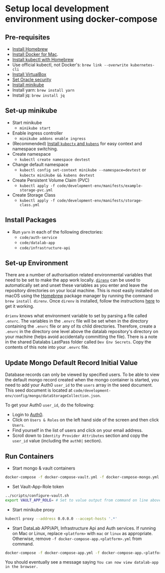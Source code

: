 # Setup local development environment using docker-compose

## Pre-requisites

* [Install Homebrew](https://brew.sh/)
* [Install Docker for Mac](https://hub.docker.com/editions/community/docker-ce-desktop-mac).
* [Install kubectl with Homebrew](https://kubernetes.io/docs/tasks/tools/install-kubectl/#install-kubectl-on-macos)
* Use official kubectl, not Docker's: `brew link --overwrite kubernetes-cli`
* [Install VirtualBox](https://www.virtualbox.org/wiki/Downloads)
* [Set Oracle security](https://stackoverflow.com/questions/52277019/how-to-fix-vm-issue-with-minikube-start)
* [Install minikube](https://kubernetes.io/docs/tasks/tools/install-minikube/)
* Install yarn: `brew install yarn`
* Install jq: `brew install jq`

## Set-up minikube

* Start minikube
  * `minikube start`
* Enable ingress controller
  * `minikube addons enable ingress`
* (Recommended) [Install `kubectx` and `kubens`](https://github.com/ahmetb/kubectx)
  for easy context and namespace switching.
* Create namespace
  * `kubectl create namespace devtest`
* Change default namespace
  * `kubectl config set-context minikube --namespace=devtest`
    or `kubectx minikube && kubens devtest`
* Create Persistent Volume Claim (PVC)
  * `kubectl apply -f code/development-env/manifests/example-storage-pvc.yml`
* Create Storage Class
  * `kubectl apply -f code/development-env/manifests/storage-class.yml`

## Install Packages

* Run `yarn` in each of the following directories:
  * `code/auth-service`
  * `code/datalab-app`
  * `code/infrastructure-api`

## Set-up Environment

There are a number of authorisation related environmental variables that need to be set
to make the app work locally. [`direnv`](https://direnv.net) can be used to
automatically set and unset these variables as you enter and leave the repository
directories on your local machine. This is most easily installed on macOS using the
[Homebrew](https://brew.sh) package manager by running the command
`brew install direnv`. Once `direnv` is installed, follow the instructions
[here](https://direnv.net/docs/hook.md) to get it working.

`drienv` knows what environment variable to set by parsing a file called `.envrc`.
The variables in the `.envrc` file will be set when in the directory containing the
`.envrc` file or any of its child directories. Therefore, create a `.envrc` in the
directory one level above the datalab repository's directory on your machine (helps
avoid accidentally committing the file). There is a note in the shared Datalabs
LastPass folder called `Dev Env Secrets`. Copy the contents of this note into your
`.envrc` file.

## Update Mongo Default Record Initial Value

Database records can only be viewed by specified users. To be able to view the default
mongo record created when the mongo container is started, you need to add your Auth0
`user_id` to the `users` array in the seed document. This seed document is located at
`code/development-env/config/mongo/dataStorageCollection.json`.

To get your Auth0 `user_id`, do the following:

* Login to [Auth0](https://manage.auth0.com).
* Click on `Users & Roles` on the left hand side of the screen and then click `Users`.
* Find yourself in the list of users and click on your email address.
* Scroll down to `Identity Provider Attributes` section and copy the `user_id` value
  (including the `auth0|` section).

## Run Containers

* Start mongo & vault containers

```bash
docker-compose -f docker-compose-vault.yml -f docker-compose-mongo.yml up -d
```

* Set Vault-App-Role token

```bash
../scripts/configure-vault.sh
export VAULT_APP_ROLE= # Set to value output from command on line above
```

* Start minikube proxy

```bash
kubectl proxy --address 0.0.0.0 --accept-hosts '.*'
```

* Start DataLab APP/API, Infrastructure Api and Auth services. If running on Mac or
  Linux, replace `<platform>` with `mac` or `linux` as appropriate. Otherwise, remove
  `-f docker-compose-app.<platform>.yml` from command.

```bash
docker-compose -f docker-compose-app.yml -f docker-compose-app.<platform>.yml up
```

You should eventually see a message saying `You can now view datalab-app in the browser.`
